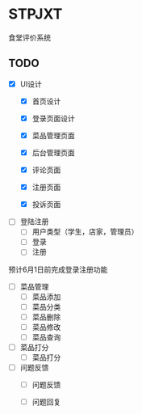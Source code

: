 # STPJXT

食堂评价系统



## TODO

- [x] UI设计
  - [x] 首页设计
  - [x] 登录页面设计
  - [x] 菜品管理页面
  - [x] 后台管理页面
  - [x] 评论页面
  - [x] 注册页面
  - [x] 投诉页面


- [ ] 登陆注册
  - [ ] 用户类型（学生，店家，管理员）
  - [ ] 登录
  - [ ] 注册

预计6月1日前完成登录注册功能

- [ ] 菜品管理
  - [ ] 菜品添加
  - [ ] 菜品分类
  - [ ] 菜品删除
  - [ ] 菜品修改
  - [ ] 菜品查询

- [ ] 菜品打分
  - [ ] 菜品打分

- [ ] 问题反馈
  - [ ] 问题反馈
  - [ ] 问题回复


